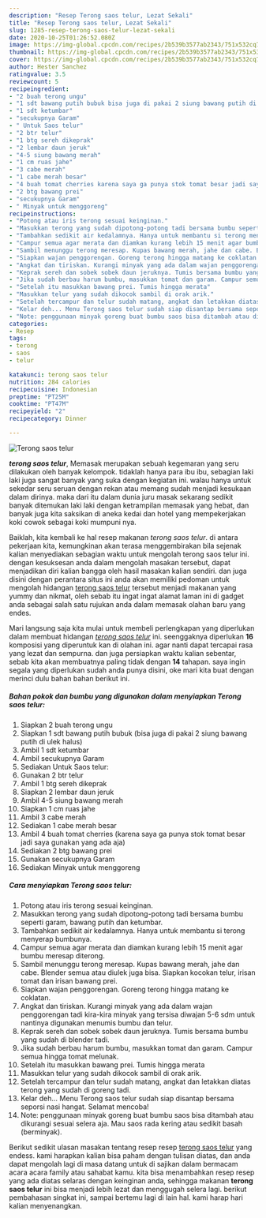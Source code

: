 ```yaml
---
description: "Resep Terong saos telur, Lezat Sekali"
title: "Resep Terong saos telur, Lezat Sekali"
slug: 1285-resep-terong-saos-telur-lezat-sekali
date: 2020-10-25T01:26:52.080Z
image: https://img-global.cpcdn.com/recipes/2b539b3577ab2343/751x532cq70/terong-saos-telur-foto-resep-utama.jpg
thumbnail: https://img-global.cpcdn.com/recipes/2b539b3577ab2343/751x532cq70/terong-saos-telur-foto-resep-utama.jpg
cover: https://img-global.cpcdn.com/recipes/2b539b3577ab2343/751x532cq70/terong-saos-telur-foto-resep-utama.jpg
author: Hester Sanchez
ratingvalue: 3.5
reviewcount: 5
recipeingredient:
- "2 buah terong ungu"
- "1 sdt bawang putih bubuk bisa juga di pakai 2 siung bawang putih di ulek halus"
- "1 sdt ketumbar"
- "secukupnya Garam"
- " Untuk Saos telur"
- "2 btr telur"
- "1 btg sereh dikeprak"
- "2 lembar daun jeruk"
- "4-5 siung bawang merah"
- "1 cm ruas jahe"
- "3 cabe merah"
- "1 cabe merah besar"
- "4 buah tomat cherries karena saya ga punya stok tomat besar jadi saya gunakan yang ada aja"
- "2 btg bawang prei"
- "secukupnya Garam"
- " Minyak untuk menggoreng"
recipeinstructions:
- "Potong atau iris terong sesuai keinginan."
- "Masukkan terong yang sudah dipotong-potong tadi bersama bumbu seperti garam, bawang putih dan ketumbar."
- "Tambahkan sedikit air kedalamnya. Hanya untuk membantu si terong menyerap bumbunya."
- "Campur semua agar merata dan diamkan kurang lebih 15 menit agar bumbu meresap diterong."
- "Sambil menunggu terong meresap. Kupas bawang merah, jahe dan cabe. Blender semua atau diulek juga bisa. Siapkan kocokan telur, irisan tomat dan irisan bawang prei."
- "Siapkan wajan penggorengan. Goreng terong hingga matang ke coklatan."
- "Angkat dan tiriskan. Kurangi minyak yang ada dalam wajan penggorengan tadi kira-kira minyak yang tersisa diwajan 5-6 sdm untuk nantinya digunakan menumis bumbu dan telur."
- "Keprak sereh dan sobek sobek daun jeruknya. Tumis bersama bumbu yang sudah di blender tadi."
- "Jika sudah berbau harum bumbu, masukkan tomat dan garam. Campur semua hingga tomat melunak."
- "Setelah itu masukkan bawang prei. Tumis hingga merata"
- "Masukkan telur yang sudah dikocok sambil di orak arik."
- "Setelah tercampur dan telur sudah matang, angkat dan letakkan diatas terong yang sudah di goreng tadi."
- "Kelar deh... Menu Terong saos telur sudah siap disantap bersama seporsi nasi hangat. Selamat mencoba!"
- "Note: penggunaan minyak goreng buat bumbu saos bisa ditambah atau dikurangi sesuai selera aja. Mau saos rada kering atau sedikit basah (berminyak)."
categories:
- Resep
tags:
- terong
- saos
- telur

katakunci: terong saos telur 
nutrition: 284 calories
recipecuisine: Indonesian
preptime: "PT25M"
cooktime: "PT47M"
recipeyield: "2"
recipecategory: Dinner

---
```



![Terong saos telur](https://img-global.cpcdn.com/recipes/2b539b3577ab2343/751x532cq70/terong-saos-telur-foto-resep-utama.jpg)

<b><i>terong saos telur</i></b>, Memasak merupakan sebuah kegemaran yang seru dilakukan oleh banyak kelompok. tidaklah hanya para ibu ibu, sebagian laki laki juga sangat banyak yang suka dengan kegiatan ini. walau hanya untuk sekedar seru seruan dengan rekan atau memang sudah menjadi kesukaan dalam dirinya. maka dari itu dalam dunia juru masak sekarang sedikit banyak ditemukan laki laki dengan ketrampilan memasak yang hebat, dan banyak juga kita saksikan di aneka kedai dan hotel yang mempekerjakan koki cowok sebagai koki mumpuni nya.

Baiklah, kita kembali ke hal resep makanan <i>terong saos telur</i>. di antara pekerjaan kita, kemungkinan akan terasa menggembirakan bila sejenak kalian menyediakan sebagian waktu untuk mengolah terong saos telur ini. dengan kesuksesan anda dalam mengolah masakan tersebut, dapat menjadikan diri kalian bangga oleh hasil masakan kalian sendiri. dan juga disini dengan perantara situs ini anda akan memiliki pedoman untuk mengolah hidangan <u>terong saos telur</u> tersebut menjadi makanan yang yummy dan nikmat, oleh sebab itu ingat ingat alamat laman ini di gadget anda sebagai salah satu rujukan anda dalam memasak olahan baru yang endes.




Mari langsung saja kita mulai untuk membeli perlengkapan yang diperlukan dalam membuat hidangan <u><i>terong saos telur</i></u> ini. seenggaknya diperlukan <b>16</b> komposisi yang diperuntuk kan di olahan ini. agar nanti dapat tercapai rasa yang lezat dan sempurna. dan juga persiapkan waktu kalian sebentar, sebab kita akan membuatnya paling tidak dengan <b>14</b> tahapan. saya ingin segala yang diperlukan sudah anda punya disini, oke mari kita buat dengan merinci dulu bahan bahan berikut ini.

<!--inarticleads1-->

##### Bahan pokok dan bumbu yang digunakan dalam menyiapkan Terong saos telur:

1. Siapkan 2 buah terong ungu
1. Siapkan 1 sdt bawang putih bubuk (bisa juga di pakai 2 siung bawang putih di ulek halus)
1. Ambil 1 sdt ketumbar
1. Ambil secukupnya Garam
1. Sediakan  Untuk Saos telur:
1. Gunakan 2 btr telur
1. Ambil 1 btg sereh dikeprak
1. Siapkan 2 lembar daun jeruk
1. Ambil 4-5 siung bawang merah
1. Siapkan 1 cm ruas jahe
1. Ambil 3 cabe merah
1. Sediakan 1 cabe merah besar
1. Ambil 4 buah tomat cherries (karena saya ga punya stok tomat besar jadi saya gunakan yang ada aja)
1. Sediakan 2 btg bawang prei
1. Gunakan secukupnya Garam
1. Sediakan  Minyak untuk menggoreng




<!--inarticleads2-->

##### Cara menyiapkan Terong saos telur:

1. Potong atau iris terong sesuai keinginan.
1. Masukkan terong yang sudah dipotong-potong tadi bersama bumbu seperti garam, bawang putih dan ketumbar.
1. Tambahkan sedikit air kedalamnya. Hanya untuk membantu si terong menyerap bumbunya.
1. Campur semua agar merata dan diamkan kurang lebih 15 menit agar bumbu meresap diterong.
1. Sambil menunggu terong meresap. Kupas bawang merah, jahe dan cabe. Blender semua atau diulek juga bisa. Siapkan kocokan telur, irisan tomat dan irisan bawang prei.
1. Siapkan wajan penggorengan. Goreng terong hingga matang ke coklatan.
1. Angkat dan tiriskan. Kurangi minyak yang ada dalam wajan penggorengan tadi kira-kira minyak yang tersisa diwajan 5-6 sdm untuk nantinya digunakan menumis bumbu dan telur.
1. Keprak sereh dan sobek sobek daun jeruknya. Tumis bersama bumbu yang sudah di blender tadi.
1. Jika sudah berbau harum bumbu, masukkan tomat dan garam. Campur semua hingga tomat melunak.
1. Setelah itu masukkan bawang prei. Tumis hingga merata
1. Masukkan telur yang sudah dikocok sambil di orak arik.
1. Setelah tercampur dan telur sudah matang, angkat dan letakkan diatas terong yang sudah di goreng tadi.
1. Kelar deh... Menu Terong saos telur sudah siap disantap bersama seporsi nasi hangat. Selamat mencoba!
1. Note: penggunaan minyak goreng buat bumbu saos bisa ditambah atau dikurangi sesuai selera aja. Mau saos rada kering atau sedikit basah (berminyak).




Berikut sedikit ulasan masakan tentang resep resep <u>terong saos telur</u> yang endess. kami harapkan kalian bisa paham dengan tulisan diatas, dan anda dapat mengolah lagi di masa datang untuk di sajikan dalam bermacam acara acara family atau sahabat kamu. kita bisa menambahkan resep resep yang ada diatas selaras dengan keinginan anda, sehingga makanan <b>terong saos telur</b> ini bisa menjadi lebih lezat dan menggugah selera lagi. berikut pembahasan singkat ini, sampai bertemu lagi di lain hal. kami harap hari kalian menyenangkan.
